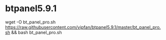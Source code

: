 # btpanel5.9.1
wget -O bt_panel_pro.sh https://raw.githubusercontent.com/vipfan/btpanel5.9.1/master/bt_panel_pro.sh && bash bt_panel_pro.sh
